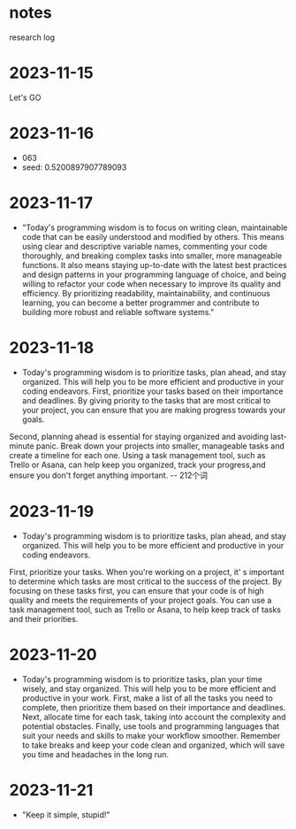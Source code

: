 # notes
research log
# 2023-11-15
Let's GO

# 2023-11-16
- 063
- seed: 0.5200897907789093

# 2023-11-17
- "Today's programming wisdom is to focus on writing clean, maintainable code that can be easily understood and modified by others. This means using clear and descriptive variable names, commenting your code thoroughly, and breaking complex tasks into smaller, more manageable functions. It also means staying up-to-date with the latest best practices and design patterns in your programming language of choice, and being willing to refactor your code when necessary to improve its quality and efficiency. By prioritizing readability, maintainability, and continuous learning, you can become a better programmer and contribute to building more robust and reliable software systems."

# 2023-11-18
- Today's programming wisdom is to prioritize tasks, plan ahead, and stay organized. This will help you to be more efficient and productive in your coding endeavors. First, prioritize your tasks based on their importance and deadlines. By giving priority to the tasks that are most critical to your project, you can ensure that you are making progress towards your goals.

Second, planning ahead is essential for staying organized and avoiding last-minute panic. Break down your projects into smaller, manageable tasks and create a timeline for each one. Using a task management tool, such as Trello or Asana, can help keep you organized, track your progress,and ensure you don't forget anything important. 
 -- 212个词

# 2023-11-19
- Today's programming wisdom is to prioritize tasks, plan ahead, and stay organized. This will help you to be more efficient and productive in your coding endeavors.

First, prioritize your tasks. When you're working on a project, it' s important to determine which tasks are most critical to the success of the project. By focusing on these tasks first, you can ensure that your code is of high quality and meets the requirements of your project goals. You can use a task management tool, such as Trello or Asana, to help keep track of tasks and their priorities.

# 2023-11-20
- Today's programming wisdom is to prioritize tasks, plan your time wisely, and stay organized. This will help you to be more efficient and productive in your work. First, make a list of all the tasks you need to complete, then prioritize them based on their importance and deadlines. Next, allocate time for each task, taking into account the complexity and potential obstacles. Finally, use tools and programming languages that suit your needs and skills to make your workflow smoother. Remember to take breaks and keep your code clean and organized, which will save you time and headaches in the long run.

# 2023-11-21
- "Keep it simple, stupid!"
